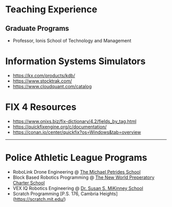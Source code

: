 # Teaching Experience

## Graduate Programs
* Professor, Ionis School of Technology and Management

# Information Systems Simulators
* https://kx.com/products/kdb/
* https://www.stocktrak.com/
* https://www.cloudquant.com/catalog
     
# FIX 4 Resources
* https://www.onixs.biz/fix-dictionary/4.2/fields_by_tag.html
* https://quickfixengine.org/c/documentation/
* https://conan.io/center/quickfix?os=Windows&tab=overview

***
  
# Police Athletic League Programs
* RoboLink Drone Engineering @ [The Michael Petrides School](https://codrone.robolink.com/edu/blockly/)
* Block Based Robotics Programming @ [The New World Preperatory Charter School](www.vexrobotics.com)
* VEX IQ Robotics Engineering @ [Dr. Susan S. MiKinney School](www.vexrobotics.com)
* Scratch Programming [P.S. 176, Cambria Heights] (https://scratch.mit.edu/)


